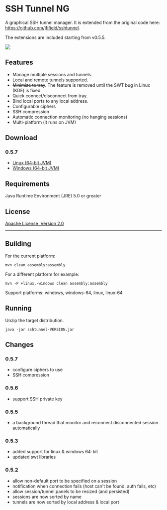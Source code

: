 # SSH Tunnel NG

A graphical SSH tunnel manager. It is extended from the original code here: https://github.com/jfifield/sshtunnel.

The extensions are included starting from v0.5.5.

![](img/sshtunnel.jpg)

## Features

* Manage multiple sessions and tunnels.
* Local and remote tunnels supported.
* ~~Minimize to tray~~. The feature is removed until the SWT bug in Linux (KDE) is fixed.
* Quick connect/disconnect from tray.
* Bind local ports to any local address.
* Configurable ciphers
* SSH compression
* Automatic connection monitoring (no hanging sessions)
* Multi-platform (it runs on JVM)


## Download

### 0.5.7

* [Linux (64-bit JVM)](https://github.com/agung-m/sshtunnel-ng/releases/download/0.5.7/sshtunnel-0.5.7-dist-linux-64.zip)
* [Windows (64-bit JVM)](https://github.com/agung-m/sshtunnel-ng/releases/download/0.5.7/sshtunnel-0.5.7-dist-windows-64.zip)

## Requirements

Java Runtime Environment (JRE) 5.0 or greater

## License

[Apache License, Version 2.0](http://www.apache.org/licenses/LICENSE-2.0)

--------------------------------------------------------------------------------

## Building

  For the current platform:

  `mvn clean assembly:assembly`

  For a different platform for example:

  `mvn -P +linux,-windows clean assembly:assembly`

  Support platforms: windows, windows-64, linux, linux-64

## Running

  Unzip the target distribution.

  `java -jar sshtunnel-VERSION.jar`


## Changes

### 0.5.7
* configure ciphers to use
* SSH compression

### 0.5.6
* support SSH private key

### 0.5.5
* a background thread that monitor and reconnect disconnected session automatically
 
### 0.5.3
* added support for linux & windows 64-bit
* updated swt libraries

### 0.5.2
* allow non-default port to be specified on a session
* notification when connection fails (host can't be found, auth fails, etc)
* allow session/tunnel panels to be resized (and persisted)
* sessions are now sorted by name
* tunnels are now sorted by local address & local port
